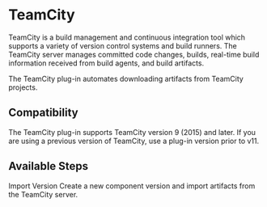 
# TeamCity

TeamCity is a build management and continuous integration tool which supports a variety of version control systems and build runners. The TeamCity server manages committed code changes, builds, real-time build information received from build agents, and build artifacts.

The TeamCity plug-in automates downloading artifacts from TeamCity projects.

## Compatibility

The TeamCity plug-in supports TeamCity version 9 (2015) and later. If you are using a previous version of TeamCity, use a plug-in version prior to v11.

## Available Steps

Import Version Create a new component version and import artifacts from the TeamCity server.
